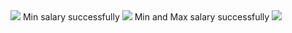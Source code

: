 <img src ='https://i.imgur.com/ArvKGrb.png'/>
Min salary successfully
<img src ='https://i.imgur.com/815Mqi3.png'/>
Min and Max salary successfully
<img src = 'https://i.imgur.com/AAUczeD.png'/>
